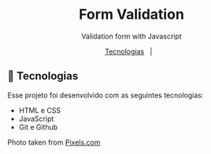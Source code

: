
<h1 align="center"> Form Validation</h1>

<p align="center"> Validation form with Javascript
</p>

<p align="center">
  <a href="#-tecnologias">Tecnologias</a>&nbsp;&nbsp;&nbsp;|&nbsp;&nbsp;&nbsp;
</p>


## 🚀 Tecnologias

Esse projeto foi desenvolvido com as seguintes tecnologias:

- HTML e CSS
- JavaScript
- Git e Github

Photo taken from <a href='https://www.pexels.com/pt-br/'>Pixels.com</a>
